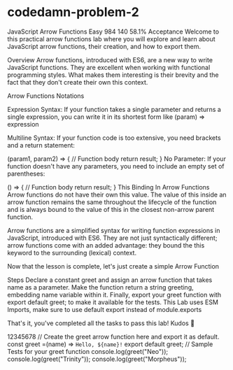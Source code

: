 # codedamn-problem-2

JavaScript Arrow Functions
Easy
984
140
58.1% Acceptance
Welcome to this practical arrow functions lab where you will explore and learn about JavaScript arrow functions, their creation, and how to export them.

Overview Arrow functions, introduced with ES6, are a new way to write JavaScript functions. They are excellent when working with functional programming styles. What makes them interesting is their brevity and the fact that they don't create their own this context.

Arrow Functions Notations

Expression Syntax: If your function takes a single parameter and returns a single expression, you can write it in its shortest form like (param) => expression

Multiline Syntax: If your function code is too extensive, you need brackets and a return statement:

(param1, param2) => {
  // Function body
  return result;
}
No Parameter: If your function doesn't have any parameters, you need to include an empty set of parentheses:

() => {
  // Function body
  return result;
}
This Binding In Arrow Functions Arrow functions do not have their own this value. The value of this inside an arrow function remains the same throughout the lifecycle of the function and is always bound to the value of this in the closest non-arrow parent function.

Arrow functions are a simplified syntax for writing function expressions in JavaScript, introduced with ES6. They are not just syntactically different; arrow functions come with an added advantage: they bound the this keyword to the surrounding (lexical) context.

Now that the lesson is complete, let's just create a simple Arrow Function

Steps
Declare a constant greet and assign an arrow function that takes name as a parameter.
Make the function return a string greeting, embedding name variable within it.
Finally, export your greet function with export default greet; to make it available for the tests.
This Lab uses ESM Imports, make sure to use default export instead of module.exports

That's it, you've completed all the tasks to pass this lab! Kudos 🎉

12345678
// Create the greet arrow function here and export it as default.
const greet =(name) => `Hello, ${name}!`
export default greet;
// Sample Tests for your greet function
console.log(greet("Neo"));
console.log(greet("Trinity"));
console.log(greet("Morpheus"));

